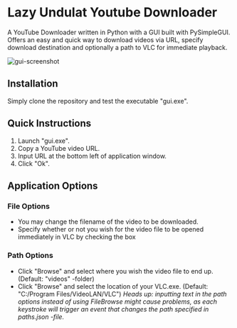 # Lazy Undulat Youtube Downloader
A YouTube Downloader written in Python with a GUI built with PySimpleGUI. Offers an easy and quick way to download videos via URL, specify download destination and optionally a path to VLC for immediate playback.

![gui-screenshot](https://user-images.githubusercontent.com/64533217/227733286-55d67717-d80d-42b8-87f8-77c8529608ad.png)

## Installation
Simply clone the repository and test the executable "gui.exe".

## Quick Instructions
1. Launch "gui.exe".
2. Copy a YouTube video URL.
3. Input URL at the bottom left of application window.
4. Click "Ok".

## Application Options

### File Options
- You may change the filename of the video to be downloaded.
- Specify whether or not you wish for the video file to be opened immediately in VLC by checking the box

### Path Options
- Click "Browse" and select where you wish the video file to end up. (Default: "videos" -folder)
- Click "Browse" and select the location of your VLC.exe. (Default: "C:/Program Files/VideoLAN/VLC")
*Heads up: inputting text in the path options instead of using FileBrowse might cause problems, as each keystroke will trigger an event that changes the path specified in paths.json -file.*

